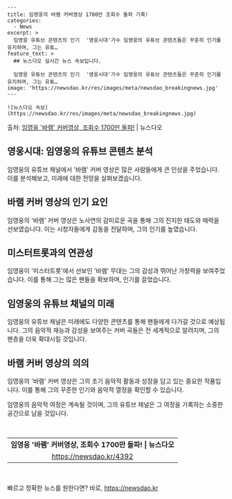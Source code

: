     ---
    title: 임영웅의 바램 커버영상 1700만 조회수 돌파 기록!
    categories:
      - News
    excerpt: >
      임영웅 유튜브 콘텐츠의 인기  '영웅시대'가수 임영웅의 유튜브 콘텐츠들은 꾸준히 인기를 유지하며, 그는 유튜…
    feature_text: >
      ## 뉴스다오 실시간 뉴스 속보입니다.
    
      임영웅 유튜브 콘텐츠의 인기  '영웅시대'가수 임영웅의 유튜브 콘텐츠들은 꾸준히 인기를 유지하며, 그는 유튜…
    image: 'https://newsdao.kr/res/images/meta/newsdao_breakingnews.jpg'
    ---
    
    ![뉴스다오 속보](https://newsdao.kr/res/images/meta/newsdao_breakingnews.jpg)

<p>출처: <a href="https://newsdao.kr/4392" rel="dofollow">임영웅 '바램' 커버영상, 조회수 1700만 돌파!</a> | 뉴스다오</p>

<h2 data-ke-size="size26">영웅시대: 임영웅의 유튜브 콘텐츠 분석</h2>
임영웅의 유튜브 채널에서 '바램' 커버 영상은 많은 사람들에게 큰 인상을 주었습니다. 이를 분석해보고, 미래에 대한 전망을 살펴보겠습니다.

<h2 data-ke-size="size24">바램 커버 영상의 인기 요인</h2>
임영웅의 '바램' 커버 영상은 노사연의 감미로운 곡을 통해 그의 진지한 태도와 매력을 선보였습니다. 이는 시청자들에게 감동을 전달하며, 그의 인기를 높였습니다.

<h2 data-ke-size="size24">미스터트롯과의 연관성</h2>
임영웅이 '미스터트롯'에서 선보인 '바램' 무대는 그의 감성과 뛰어난 가창력을 보여주었습니다. 이를 통해 그는 많은 팬들을 확보하며, 인기를 끌었습니다.

<h2 data-ke-size="size24">임영웅의 유튜브 채널의 미래</h2>
임영웅의 유튜브 채널은 미래에도 다양한 콘텐츠를 통해 팬들에게 다가갈 것으로 예상됩니다. 그의 음악적 재능과 감성을 보여주는 커버 곡들은 전 세계적으로 알려지며, 그의 팬층을 더욱 확대시킬 것입니다.

<h2 data-ke-size="size24">바램 커버 영상의 의의</h2>
임영웅의 '바램' 커버 영상은 그의 초기 음악적 활동과 성장을 담고 있는 중요한 작품입니다. 이를 통해 그의 꾸준한 인기와 음악적 열정을 확인할 수 있습니다.

임영웅의 음악적 여정은 계속될 것이며, 그의 유튜브 채널은 그 여정을 기록하는 소중한 공간으로 남을 것입니다.

<p data-ke-size="size16">&nbsp;</p>
<table>
<tbody>
<tr>
<td style="text-align: center; height: 17px;"><b>임영웅 '바램' 커버영상, 조회수 1700만 돌파! | 뉴스다오</b></td>
</tr>
<tr>
<td style="text-align: center; height: 17px;"><a href="https://newsdao.kr/4392">https://newsdao.kr/4392</a></td>
</tr>
</tbody>
</table>
<p data-ke-size="size16">&nbsp;</p> 

빠르고 정확한 뉴스를 원한다면? 바로, <a href="https://newsdao.kr" rel="dofollow">https://newsdao.kr</a>


    
